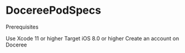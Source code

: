 # DocereePodSpecs
Prerequisites

Use Xcode 11 or higher
Target iOS 8.0 or higher
Create an account on Doceree
